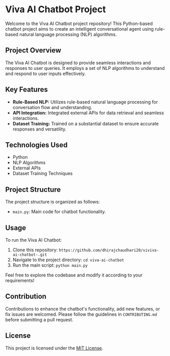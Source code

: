 # Viva AI Chatbot Project

Welcome to the Viva AI Chatbot project repository! This Python-based chatbot project aims to create an intelligent conversational agent using rule-based natural language processing (NLP) algorithms.

## Project Overview

The Viva AI Chatbot is designed to provide seamless interactions and responses to user queries. It employs a set of NLP algorithms to understand and respond to user inputs effectively.

## Key Features

- **Rule-Based NLP:** Utilizes rule-based natural language processing for conversation flow and understanding.
- **API Integration:** Integrated external APIs for data retrieval and seamless interactions.
- **Dataset Training:** Trained on a substantial dataset to ensure accurate responses and versatility.

## Technologies Used

- Python
- NLP Algorithms
- External APIs
- Dataset Training Techniques

## Project Structure

The project structure is organized as follows:

- `main.py`: Main code for chatbot functionality.


## Usage

To run the Viva AI Chatbot:

1. Clone this repository: `https://github.com/dhirajchaudhari20/viviva-ai-chatbot-.git`
2. Navigate to the project directory: `cd viva-ai-chatbot`
3. Run the main script: `python main.py`

Feel free to explore the codebase and modify it according to your requirements!

## Contribution

Contributions to enhance the chatbot's functionality, add new features, or fix issues are welcomed. Please follow the guidelines in `CONTRIBUTING.md` before submitting a pull request.

## License

This project is licensed under the [MIT License](LICENSE).
